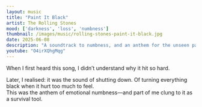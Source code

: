 ```yaml
---
layout: music
title: "Paint It Black"
artist: The Rolling Stones
mood: ['darkness', 'loss', 'numbness']
thumbnail: /images/music/rolling-stones-paint-it-black.jpg
date: 2025-06-08
description: "A soundtrack to numbness, and an anthem for the unseen pain I carried."
youtube: "O4irXQhgMqg"
---
```


When I first heard this song, I didn’t understand why it hit so hard.

Later, I realised: it was the sound of shutting down. Of turning everything black when it hurt too much to feel.  
This was the anthem of emotional numbness—and part of me clung to it as a survival tool.
